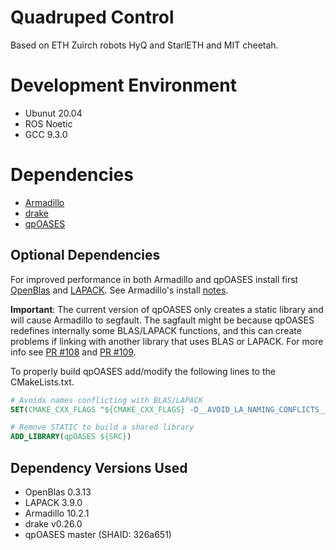 # Quadruped Control 
Based on ETH Zuirch robots HyQ and StarlETH and MIT cheetah. 


# Development Environment 
- Ubunut 20.04 
- ROS Noetic 
- GCC 9.3.0

# Dependencies
- [Armadillo](http://arma.sourceforge.net/)
- [drake](https://github.com/RobotLocomotion/drake)
- [qpOASES](https://github.com/coin-or/qpOASES)

## Optional Dependencies 
For improved performance in both Armadillo and qpOASES install first [OpenBlas](https://github.com/xianyi/OpenBLAS) and [LAPACK](https://github.com/Reference-LAPACK/lapack). See Armadillo's install [notes](http://arma.sourceforge.net/download.html).

**Important**: The current version of qpOASES only creates a static library and will 
cause Armadillo to segfault. The sagfault might be because qpOASES redefines internally some BLAS/LAPACK functions, and this can create problems if linking with another library that uses BLAS or LAPACK. For more info see [PR #108](https://github.com/coin-or/qpOASES/pull/108) and [PR #109](https://github.com/coin-or/qpOASES/pull/109).

To properly build qpOASES add/modify the following lines to the CMakeLists.txt.

```cmake
# Avoids names conflicting with BLAS/LAPACK
SET(CMAKE_CXX_FLAGS "${CMAKE_CXX_FLAGS} -D__AVOID_LA_NAMING_CONFLICTS__")

# Remove STATIC to build a shared library
ADD_LIBRARY(qpOASES ${SRC})
```

## Dependency Versions Used 
- OpenBlas 0.3.13 
- LAPACK 3.9.0
- Armadillo 10.2.1
- drake v0.26.0
- qpOASES master (SHAID: 326a651)

